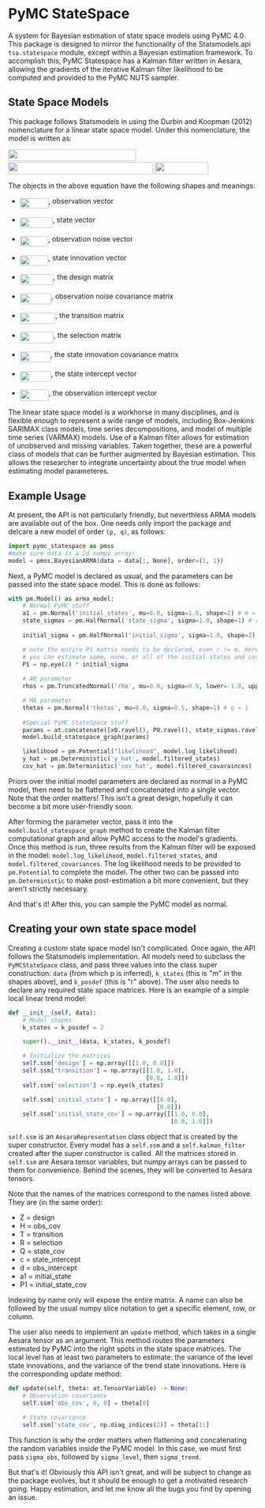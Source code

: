 # PyMC StateSpace
A system for Bayesian estimation of state space models using PyMC 4.0. This package is designed to mirror the functionality of the Statsmodels.api `tsa.statespace` module, except within a Bayesian estimation framework. To accomplish this, PyMC Statespace has a Kalman filter written in Aesara, allowing the gradients of the iterative Kalman filter likelihood to be computed and provided to the PyMC NUTS sampler.

## State Space Models
This package follows Statsmodels in using the Durbin and Koopman (2012) nomenclature for a linear state space model. Under this nomenclature, the model is written as:

<img src="svgs/4881244fda86ce9792cccafb3bb7eb0c.svg?invert_in_darkmode" align=middle width=258.9341501999999pt height=24.65753399999998pt/>
<img src="svgs/17a925cbd243c9dd3ce20fd8558993f1.svg?invert_in_darkmode" align=middle width=293.57032319999996pt height=24.65753399999998pt/>
<img src="svgs/f566e90ed17c5292db4600846e0ace27.svg?invert_in_darkmode" align=middle width=108.89074349999999pt height=24.65753399999998pt/>

The objects in the above equation have the following shapes and meanings:

- <img src="svgs/d523a14b8179ebe46f0ed16895ee46f0.svg?invert_in_darkmode" align=middle width=57.733970249999985pt height=21.18721440000001pt/>, observation vector
- <img src="svgs/54221efbfb5e69569dfe8ddea785093a.svg?invert_in_darkmode" align=middle width=66.35271884999999pt height=21.18721440000001pt/>, state vector
- <img src="svgs/523b266d36c270dbbb5daf2c9092ce0f.svg?invert_in_darkmode" align=middle width=57.340042649999994pt height=21.18721440000001pt/>, observation noise vector
- <img src="svgs/17b59c002f249204f24e31507dc4957d.svg?invert_in_darkmode" align=middle width=57.43908884999998pt height=21.18721440000001pt/>, state innovation vector


- <img src="svgs/ff25a8f22c7430ca572d33206c0a9176.svg?invert_in_darkmode" align=middle width=67.10991044999999pt height=22.465723500000017pt/>, the design matrix
- <img src="svgs/a06c0e58d4d162b0e87d32927c9812db.svg?invert_in_darkmode" align=middle width=63.39029894999998pt height=22.465723500000017pt/>, observation noise covariance matrix
- <img src="svgs/3b5e41543d7fc8cedf98ec609b343134.svg?invert_in_darkmode" align=middle width=71.65714874999999pt height=22.465723500000017pt/>, the transition matrix
- <img src="svgs/cac7e81ebde5e530e639eae5389f149e.svg?invert_in_darkmode" align=middle width=67.97229284999999pt height=22.465723500000017pt/>, the selection matrix
- <img src="svgs/edcff444fd5240add1c47d2de50ebd7e.svg?invert_in_darkmode" align=middle width=61.92609719999999pt height=22.465723500000017pt/>, the state innovation covariance matrix


- <img src="svgs/92b8c1194757fb3131cda468a34be85f.svg?invert_in_darkmode" align=middle width=62.950875899999986pt height=21.18721440000001pt/>, the state intercept vector
- <img src="svgs/a13d89295e999545a129b2d412e99f6d.svg?invert_in_darkmode" align=middle width=58.230501449999984pt height=22.831056599999986pt/>, the observation intercept vector

The linear state space model is a workhorse in many disciplines, and is flexible enough to represent a wide range of models, including Box-Jenkins SARIMAX class models, time series decompositions, and model of multiple time series (VARMAX) models. Use of a Kalman filter allows for estimation of unobserved and missing variables. Taken together, these are a powerful class of models that can be further augmented by Bayesian estimation. This allows the researcher to integrate uncertainty about the true model when estimating model parameteres.


## Example Usage

At present, the API is not particularly friendly, but neverthless ARMA models are available out of the box. One needs only import the package and delcare a new model of order `(p, q)`, as follows:

```python
import pymc_statespace as pmss
#make sure data is a 2d numpy array!
model = pmss.BayesianARMA(data = data[:, None], order=(1, 1))
```

Next, a PyMC model is declared as usual, and the parameters can be passed into the state space model. This is done as follows:
```python
with pm.Model() as arma_model:
    # Normal PyMC stuff
    a1 = pm.Normal('initial_states', mu=0.0, sigma=1.0, shape=2) # m = 2
    state_sigmas = pm.HalfNormal('state_sigma', sigma=1.0, shape=1) # r = 1
    
    initial_sigma = pm.HalfNormal('initial_sigma', sigma=1.0, shape=2)

    # note the entire P1 matrix needs to be declared, even r != m. Here I only estimate the diagonal of P1, in principal
    # you can estimate some, none, or all of the initial states and covariances.
    P1 = np.eye(2) * initial_sigma 
    
    # AR parameter
    rhos = pm.TruncatedNormal('rho', mu=0.0, sigma=0.5, lower=-1.0, upper=1.0, shape=1) # p = 1

    # MA parameter
    thetas = pm.Normal('thetas', mu=0.0, sigma=0.5, shape=1) # q = 1
    
    #Special PyMC StateSpace stuff
    params = at.concatenate([x0.ravel(), P0.ravel(), state_sigmas.ravel(), rhos.ravel(), thetas.ravel()])
    model.build_statespace_graph(params)

    likelihood = pm.Potential("likelihood", model.log_likelihood)
    y_hat = pm.Deterministic('y_hat', model.filtered_states)
    cov_hat = pm.Deterministic('cov_hat', model.filtered_covarainces)
```

Priors over the initial model parameters are declared as normal in a PyMC model, then need to be flattened and concatenated into a single vector. Note that the order matters! This isn't a great design, hopefully it can become a bit more user-friendly soon.

After forming the parameter vector, pass it into the `model.build_statespace_graph` method to create the Kalman filter computational graph and allow PyMC access to the model's gradients. Once this method is run, three results from the Kalman filter will be exposed in the model: `model.log_likelihood`, `model.filtered_states`, and `model.filtered_covariances`. The log likelihood needs to be provided to `pm.Potential` to complete the model. The other two can be passed into `pm.Deterministic` to make post-estimation a bit more convenient, but they aren't strictly necessary.

And that's it! After this, you can sample the PyMC model as normal.


## Creating your own state space model

Creating a custom state space model isn't complicated. Once again, the API follows the Statsmodels implementation. All models need to subclass the `PyMCStateSpace` class, and pass three values into the class super construction: `data` (from which p is inferred), `k_states` (this is "m" in the shapes above), and `k_posdef` (this is "r" above). The user also needs to declare any required state space matrices. Here is an example of a simple local linear trend model:

```python
def __init__(self, data):
    # Model shapes
    k_states = k_posdef = 2

    super().__init__(data, k_states, k_posdef)

    # Initialize the matrices
    self.ssm['design'] = np.array([[1.0, 0.0]])
    self.ssm['transition'] = np.array([[1.0, 1.0],
                                       [0.0, 1.0]])
    self.ssm['selection'] = np.eye(k_states)

    self.ssm['initial_state'] = np.array([[0.0],
                                          [0.0]])
    self.ssm['initial_state_cov'] = np.array([[1.0, 0.0],
                                              [0.0, 1.0]])
```

`self.ssm` is an `AesaraRepresentation` class object that is created by the super constructor. Every model has a `self.ssm` and a `self.kalman_filter` created after the super constructor is called. All the matrices stored in `self.ssm` are Aesara tensor variables, but numpy arrays can be passed to them for convenience. Behind the scenes, they will be converted to Aesara tensors. 

Note that the names of the matrices correspond to the names listed above. They are (in the same order):

- Z = design
- H = obs_cov
- T = transition
- R = selection
- Q = state_cov
- c = state_intercept
- d = obs_intercept
- a1 = initial_state
- P1 = initial_state_cov

Indexing by name only will expose the entire matrix. A name can also be followed by the usual numpy slice notation to get a specific element, row, or column.

The user also needs to implement an `update` method, which takes in a single Aesara tensor as an argument. This method routes the parameters estimated by PyMC into the right spots in the state space matrices. The local level has at least two parameters to estimate: the variance of the level state innovations, and the variance of the trend state innovations. Here is the corresponding update method:

```python
def update(self, theta: at.TensorVariable) -> None:
    # Observation covariance
    self.ssm['obs_cov', 0, 0] = theta[0]

    # State covariance
    self.ssm['state_cov', np.diag_indices(2)] = theta[1:]
```

This function is why the order matters when flattening and concatenating the random variables inside the PyMC model. In this case, we must first pass `sigma_obs`, followed by `sigma_level`, then `sigma_trend`. 

But that's it! Obviously this API isn't great, and will be subject to change as the package evolves, but it should be enough to get a motivated research going. Happy estimation, and let me know all the bugs you find by opening an issue.